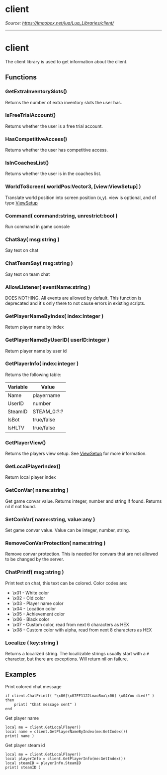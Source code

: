 # client

*Source: https://lmaobox.net/lua/Lua_Libraries/client/*

---



# client


The client library is used to get information about the client.


## Functions


### GetExtraInventorySlots()


Returns the number of extra inventory slots the user has.


### IsFreeTrialAccount()


Returns whether the user is a free trial account.


### HasCompetitiveAccess()


Returns whether the user has competitive access.


### IsInCoachesList()


Returns whether the user is in the coaches list.


### WorldToScreen( worldPos:Vector3, [view:ViewSetup] )


Translate world position into screen position (x,y). view is optional, and of type [ViewSetup](../../Lua_Classes/ViewSetup/)


### Command( command:string, unrestrict:bool )


Run command in game console


### ChatSay( msg:string )


Say text on chat


### ChatTeamSay( msg:string )


Say text on team chat


### AllowListener( eventName:string )


DOES NOTHING. All events are allowed by default. This function is deprecated and it's only there to not cause errors in existing scripts.


### GetPlayerNameByIndex( index:integer )


Return player name by index


### GetPlayerNameByUserID( userID:integer )


Return player name by user id


### GetPlayerInfo( index:integer )


Returns the following table:



| Variable | Value |
| --- | --- |
| Name | playername |
| UserID | number |
| SteamID | STEAM_0:?:? |
| IsBot | true/false |
| IsHLTV | true/false |


### GetPlayerView()


Returns the players view setup. See [ViewSetup](../../Lua_Classes/ViewSetup/) for more information.


### GetLocalPlayerIndex()


Return local player index


### GetConVar( name:string )


Get game convar value. Returns integer, number and string if found. Returns nil if not found.


### SetConVar( name:string, value:any )


Set game convar value. Value can be integer, number, string.


### RemoveConVarProtection( name:string )


Remove convar protection. This is needed for convars that are not allowed to be changed by the server.


### ChatPrintf( msg:string )


Print text on chat, this text can be colored. Color codes are:



- \x01 - White color
- \x02 - Old color
- \x03 - Player name color
- \x04 - Location color
- \x05 - Achievement color
- \x06 - Black color
- \x07 - Custom color, read from next 6 characters as HEX
- \x08 - Custom color with alpha, read from next 8 characters as HEX


### Localize ( key:string )


Returns a localized string. The localizable strings usually start with a `#` character, but there are exceptions. Will return nil on failure.


## Examples


Print colored chat message
```
if client.ChatPrintf( "\x06[\x07FF1122LmaoBox\x06] \x04You died!" ) then
    print( "Chat message sent" )
end

```

Get player name
```
local me = client.GetLocalPlayer()
local name = client.GetPlayerNameByIndex(me:GetIndex())
print( name )

```

Get player steam id
```
local me = client.GetLocalPlayer()
local playerInfo = client.GetPlayerInfo(me:GetIndex())
local steamID = playerInfo.SteamID
print( steamID )

```


